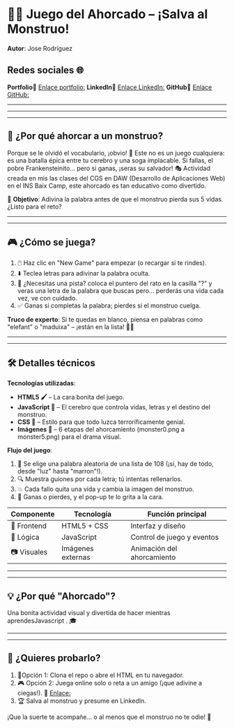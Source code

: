 # 🧟‍♂️ Juego del Ahorcado – ¡Salva al Monstruo!

**Autor**: Jose Rodríguez  

## Redes sociales 🌐

**Portfolio**🔗 [Enlace portfolio:](https://portfolio.jose-rodriguez-blanco.es)   **LinkedIn**🔗 [Enlace LinkedIn:](https://www.linkedin.com/in/joseperfil/)  **GitHub**🔗 [Enlace GitHub:](https://github.com/jose-giithub)

******
----
******

## 🤔 ¿Por qué ahorcar a un monstruo?

Porque se le olvidó el vocabulario, ¡obvio! 🧠 Este no es un juego cualquiera: es una batalla épica entre tu cerebro y una soga implacable. Si fallas, el pobre Frankensteinito... pero si ganas, ¡seras su salvador! 🎭 Actividad creada en mis las clases del CGS en DAW (Desarrollo de Aplicaciones Web) en el INS Baix Camp, este ahorcado es tan educativo como divertido.

📣 **Objetivo**: Adivina la palabra antes de que el monstruo pierda sus 5 vidas. ¿Listo para el reto?

***
---

## 🎮 ¿Cómo se juega?

1. 🖱️ Haz clic en "New Game" para empezar (o recargar si te rindes).  
2. ⬇️ Teclea letras para adivinar la palabra oculta.  
3. 👀 ¿Necesitas una pista? coloca el puntero del rato en la casilla "?" y veras una letra de la palabra que buscas pero... perderás una vida cada vez, ve con cuidado.  
4. ✅ Ganas si completas la palabra; pierdes si el monstruo cuelga.  

**Truco de experto**: Si te quedas en blanco, piensa en palabras como "elefant" o "maduixa" – ¡están en la lista! 🐘🍓

***
---

## 🛠️ Detalles técnicos

**Tecnologías utilizadas**:  
- **HTML5 🖌️** – La cara bonita del juego.  
- **JavaScript 🚀** – El cerebro que controla vidas, letras y el destino del monstruo.  
- **CSS 🎨** – Estilo para que todo luzca terroríficamente genial.  
- **Imágenes 📸** – 6 etapas del ahorcamiento (monster0.png a monster5.png) para el drama visual.  

**Flujo del juego**:  
1. 🎲 Se elige una palabra aleatoria de una lista de 108 (¡sí, hay de todo, desde "luz" hasta "marron"!).
2. 🔍 Muestra guiones por cada letra; tú intentas rellenarlos.  
3. 💥 Cada fallo quita una vida y cambia la imagen del monstruo.  
4. 🏁 Ganas o pierdes, y el pop-up te lo grita a la cara.  

| Componente       | Tecnología          | Función principal                  |
|-------------------|---------------------|------------------------------------|
| 🎨 Frontend       | HTML5 + CSS         | Interfaz y diseño                  |
| 🧠 Lógica          | JavaScript          | Control de juego y eventos         |
| 📷 Visuales        | Imágenes externas   | Animación del ahorcamiento         |

***
---

## 💡 ¿Por qué "Ahorcado"?

Una bonita actividad visual y divertida de hacer mientras aprendesJavascript . 🎓

***
---

## 🚀 ¿Quieres probarlo?

1. 📂Opción 1:  Clona el repo o abre el HTML en tu navegador.  
2. 🎮 Opción 2: Juega online  solo o reta a un amigo (¡que adivine a ciegas!).  🔗 [Enlace:](https://jose-rodriguez-blanco.es/ahorcado/index.html)
3. 🏆 Salva al monstruo y presume en LinkedIn.  

¡Que la suerte te acompañe... o al menos que el monstruo no te odie! 👾